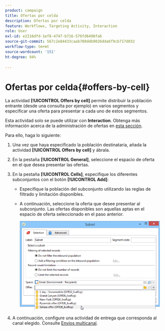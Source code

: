 ```yaml
---
product: campaign
title: Ofertas por celda
description: Ofertas por celda
feature: Workflows, Targeting Activity, Interaction
role: User
exl-id: e2216dfd-1ef8-4747-b716-576fd6498fa6
source-git-commit: 567c2e84433caab708ddb9026dda6f9cb717d032
workflow-type: tm+mt
source-wordcount: '151'
ht-degree: 94%

---
```


# Ofertas por celda{#offers-by-cell}



La actividad **[!UICONTROL Offers by cell]** permite distribuir la población entrante (desde una consulta por ejemplo) en varios segmentos y especificar una oferta para presentar a cada uno de estos segmentos.

Esta actividad solo se puede utilizar con **Interaction**. Obtenga más información acerca de la administración de ofertas en [esta sección](../../v8/interaction/interaction.md).

Para ello, haga lo siguiente:

1. Una vez que haya especificado la población destinataria, añada la actividad **[!UICONTROL Offers by cell]** y ábrala.
1. En la pestaña **[!UICONTROL General]**, seleccione el espacio de oferta en el que desea presentar las ofertas.
1. En la pestaña **[!UICONTROL Cells]**, especifique los diferentes subconjuntos con el botón **[!UICONTROL Add]**:

   * Especifique la población del subconjunto utilizando las reglas de filtrado y limitación disponibles.
   * A continuación, seleccione la oferta que desee presentar al subconjunto. Las ofertas disponibles son aquellas aptas en el espacio de oferta seleccionado en el paso anterior.

     ![](assets/int_offer_per_cell1.png)

1. A continuación, configure una actividad de entrega que corresponda al canal elegido. Consulte [Envíos multicanal](cross-channel-deliveries.md).
